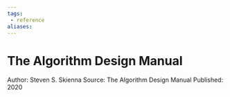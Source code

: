 ```yaml
---
tags:
 - reference
aliases:
---
```


# The Algorithm Design Manual

Author: Steven S. Skienna
Source: The Algorithm Design Manual
Published: 2020
